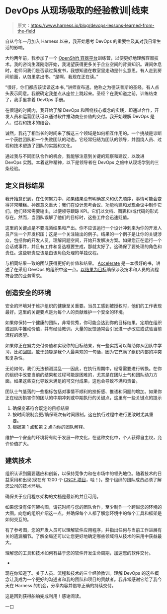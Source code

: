 # DevOps 从现场吸取的经验教训|线束

> 原文：<https://www.harness.io/blog/devops-lessons-learned-from-the-field>

自从今年一月加入 Harness 以来，我开始思考 DevOps 的重要性及其对我日常生活的影响。

大约两年前，我参加了一个 [OpenShift 容器平台](https://harness.io/blog/harness-continuous-delivery-for-red-hat-openshift/)训练营，以便更好地理解容器技术。我的咨询生涯刚刚开始，我渴望获得更多关于企业空间的背景知识。课间休息时，老师问我们是否读过黄皮书，我想知道在教室里走动是什么意思。有人走到房间前面，从包里拿出书。“是啊，我现在正在读。”

“很好，你们都应该读读这本书，”讲师宣布道。他称之为德沃普斯的圣经。有人点头表示同意。我很确定我差点从座位上跳起来。圣经？在我知道之前，训练结束了，我手里拿着 DevOps 手册。

在很短的时间内，我开始了解 DevOps 和围绕核心概念的实践，即通过合作，开发人员和运营团队可以通过软件推动商业价值的交付。我开始理解 DevOps 是人、过程和技术的结合。

诚然，我花了相当长的时间来了解这三个领域是如何相互作用的。一个挑战是诊断一个获胜团队和一个失败团队的动态。它经常归结为团队的领导，并围绕人员、过程和技术塑造了团队的实践和文化。

通过我与不同团队合作的机会，我能够注意到关键的观察和建议，以改进 DevOps 实践。本着这种精神，以下是领导者在 DevOps 之旅中从现场学到的三条经验。

## 定义目标结果

我开始意识到，在任何努力中，如果结果没有明确定义和优先顺序，事情可能会变得非常糟糕。神器意义重大；我们在设计思考会议、功能构建和发现会议中制作它们。他们经常需要输出，以便领导跟踪 KPI。它们以文档、图表和/或代码的形式存在。然而，当团队误解了他们的目标时，这些工件会迅速贬值。

这里的关键点是不要混淆结果和产出。你不应该运行一个设计冲刺来为你的开发人员产生一个开发积压；这是一个关注输出的例子。结果的一个例子是让你的关键涉众，包括你的开发人员，理解问题空间，开始开发解决方案。如果您正在运行一个会话或事件，并且有工件和复选框要生成，那就太好了。这确保了要处理的角色和责任。这些职责应该是由该角色处理的单独议程。

与相同结果一致的团队获得更好的价值和结果。 [Accelerate](https://www.amazon.com/Accelerate-Software-Performing-Technology-Organizations/dp/1942788339/ref=sr_1_2?gclid=EAIaIQobChMIp9rwy46O5wIVCdbACh1zsw4qEAAYASAAEgKEBvD_BwE&hvadid=241653451130&hvdev=c&hvlocphy=1014221&hvnetw=g&hvqmt=e&hvrand=3803266871750907529&hvtargid=kwd-307609789829&hydadcr=21874_10169699&keywords=accelerate+book&qid=1579383653&sr=8-2) 是一本很好的书，讲述了在采用 DevOps 的组织中这一点。[以结果为目标](https://openpracticelibrary.com/practice/target-outcomes/)确保涉及技术和人员的流程符合您的业务需求。

## 创造安全的环境

安全的环境对于维护组织的健康至关重要。当员工感到被授权时，他们的工作表现最好。这里的关键要点是为每个人的贡献维护一个安全的环境。

如果你保持一个健康的团队，非常优秀，你可能会达到你的目标结果，定期在组织或团队中推动价值，并有经验教训。大量的反馈通常会引发进一步改进或试验当前流程的愿望。

如果你正在努力交付价值和实现你的目标结果，有一些实践可以帮助你从团队中学习，比如[回顾](https://openpracticelibrary.com/practice/retrospectives/)。[敢于领导](https://www.amazon.com/Dare-Lead-Brave-Conversations-Hearts/dp/0399592520/ref=sr_1_1?crid=290JOWB36UD2G&keywords=dare+to+lead+brene+brown&qid=1579384169&sprefix=dare+to+lea%2Caps%2C196&sr=8-1)是我个人最喜欢的一句话，因为它充满了组织内部的冲突和复杂性。

无论如何，我们无法预测混乱——因此，在执行周期中，经常需要进行转换。在你的组织中改变当前的结果和过程可能是困难的，尤其是在团队士气和团队动力方面。如果这些变化导致未满足的可交付成果，这也会导致不满和责备。

团队士气低落的一些指标包括对事情不顺利的挫折感、推诿和问题的增加。如果你正在经历损害你的团队的中期冲刺或中期执行的关键点，这里有一些关键点的提示

1.  确保变革符合既定的目标结果
2.  按时间限制变更/确保班次有时间限制。这在执行过程中进行更改时尤其重要。
3.  根据第 1 点和第 2 点向你的团队解释。

维护一个安全的环境将有助于发展一种文化，在这种文化中，个人获得自主权，允许价值扩大。

## 建筑技术

组织认识到需要适应和创新，以保持竞争力和在市场中的领先地位。随着技术的日益采用和出现(现在有 1200 个 [CNCF 项目](https://landscape.cncf.io/)，哇！)，整个组织的团队成员必须了解您公司的技术环境。

确保关于应用程序架构的文档是最新的并且可用。

如果您没有任何架构图，请花时间与您的团队合作，至少制作一个跨越您的环境的大图。向您的组织介绍这一点，并确保每个人都了解您环境中的每个工具和框架是如何交互的。

有了参考图，您的开发人员可以理解软件应用程序，并指出任何与当前工作进展有关的遗漏细节。了解全局还可以让您更好地确定哪些领域将从技术的采用中获益最大。

理解您的工具和技术如何有益于您的软件开发生命周期，加速您的软件交付。

-

现在你知道了。关于人员、流程和技术的三个经验教训。理解 DevOps 的这些概念让我成为一个更好的沟通者和我的团队和项目的贡献者。我非常感谢它给了我今天在 Harness 的机会，分享内容并倡导正确的持续交付。

这是回到获得船舶完成利用！感谢阅读。

一口